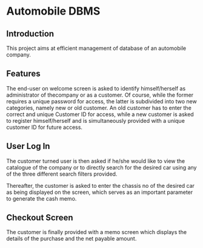 # Automobile DBMS

## Introduction

This project aims at efficient management of database of an automobile company.

## Features

The end-user on welcome screen is asked to identify himself/herself as administrator of thecompany or as a customer. Of course, while the former requires a unique password for access, the latter is subdivided into two new categories, namely new or old customer. An old customer has to enter the correct and unique Customer ID for access, while a new customer is asked to register himself/herself and is simultaneously
provided with a unique customer ID for future access.

## User Log In

The customer turned user is then asked if he/she would like to view the catalogue of the company or to directly search for the desired car using any of the three different search filters provided.

Thereafter, the customer is asked to enter the chassis no of the desired car as being displayed on the screen, which serves as an important parameter to generate the cash memo.

## Checkout Screen

The customer is finally provided with a memo screen which displays the details of the purchase and the net payable amount.
